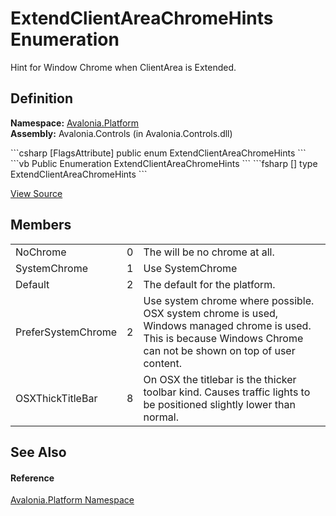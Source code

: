 # ExtendClientAreaChromeHints Enumeration


Hint for Window Chrome when ClientArea is Extended.



## Definition
**Namespace:** <a href="N_Avalonia_Platform">Avalonia.Platform</a>  
**Assembly:** Avalonia.Controls (in Avalonia.Controls.dll)

<Tabs groupId="api-code-preview">
<TabItem value="csharp" label="C#">
```csharp
[FlagsAttribute]
public enum ExtendClientAreaChromeHints
```
</TabItem>
<TabItem value="vb" label="VB">
```vb
<FlagsAttribute>
Public Enumeration ExtendClientAreaChromeHints
```
</TabItem>
<TabItem value="fsharp" label="F#">
```fsharp
[<FlagsAttribute>]
type ExtendClientAreaChromeHints
```
</TabItem>
</Tabs>



<a href="https://github.com/AvaloniaUI/Avalonia/tree/master/src/Avalonia.Controls/Platform/ExtendClientAreaChromeHints.cs" title="View the source code">View Source</a>



## Members
<table>
<tr>
<td>NoChrome</td>
<td>0</td>
<td>The will be no chrome at all.</td>
</tr>
<tr>
<td>SystemChrome</td>
<td>1</td>
<td>Use SystemChrome</td>
</tr>
<tr>
<td>Default</td>
<td>2</td>
<td>The default for the platform.</td>
</tr>
<tr>
<td>PreferSystemChrome</td>
<td>2</td>
<td>Use system chrome where possible. OSX system chrome is used, Windows managed chrome is used. This is because Windows Chrome can not be shown on top of user content.</td>
</tr>
<tr>
<td>OSXThickTitleBar</td>
<td>8</td>
<td>On OSX the titlebar is the thicker toolbar kind. Causes traffic lights to be positioned slightly lower than normal.</td>
</tr>
</table>

## See Also


#### Reference
<a href="N_Avalonia_Platform">Avalonia.Platform Namespace</a>  

